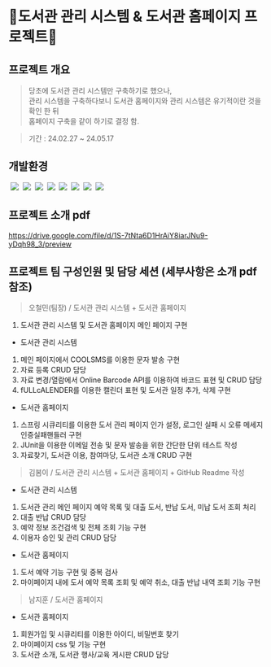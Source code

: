 # 📖도서관 관리 시스템 & 도서관 홈페이지 프로젝트📖

## 프로젝트 개요
> 당초에 도서관 관리 시스템만 구축하기로 했으나,   
> 관리 시스템을 구축하다보니 도서관 홈페이지와 관리 시스템은 유기적이란 것을 확인 한 뒤   
> 홈페이지 구축을 같이 하기로 결정 함.

> 기간 : 24.02.27 ~ 24.05.17

## 개발환경
 <img src="https://img.shields.io/badge/Java17-000000?style=flat&logo=OpenJDK&logoColor=white">
 <img src="https://img.shields.io/badge/HTML5-E34F26?style=flat&logo=HTML5&logoColor=white">
 <img src="https://img.shields.io/badge/Javascript-F7DF1E?style=flat&logo=javascript&logoColor=white">
 <img src="https://img.shields.io/badge/CSS3-1572B6?style=flat&logo=CSS3&logoColor=white">
 <img src="https://img.shields.io/badge/MariaDB-003545?style=flat&logo=mariadb&logoColor=white">
 <img src="https://img.shields.io/badge/Spring Boot-6DB33F?style=flat&logo=springboot&logoColor=white">
 <img src="https://img.shields.io/badge/Spring Security-6DB33F?style=flat&logo=springsecurity&logoColor=white">
 <img src="https://img.shields.io/badge/Bootstrap-7952B3?style=flat&logo=bootstrap&logoColor=white">

## 프로젝트 소개 pdf
https://drive.google.com/file/d/1S-7tNta6D1HrAiY8iarJNu9-yDqh98_3/preview

## 프로젝트 팀 구성인원 및 담당 세션 (세부사항은 소개 pdf 참조)
> 오철민(팀장) / 도서관 관리 시스템 + 도서관 홈페이지
1. 도서관 관리 시스템 및 도서관 홈페이지 메인 페이지 구현
- 도서관 관리 시스템
1. 메인 페이지에서 COOLSMS를 이용한 문자 발송 구현
2. 자료 등록 CRUD 담당 
3. 자료 변경/열람에서 Online Barcode API를 이용하여 바코드 표현 및 CRUD 담당
4. fULLcALENDER를 이용한 캘린더 표현 및 도서관 일정 추가, 삭제 구현
- 도서관 홈페이지
1. 스프링 시큐리티를 이용한 도서 관리 페이지 인가 설정, 로그인 실패 시 오류 메세지 인증실패핸들러 구현
2. JUnit을 이용한 이메일 전송 및 문자 발송을 위한 간단한 단위 테스트 작성
3. 자료찾기, 도서관 이용, 참여마당, 도서관 소개 CRUD 구현

> 김봄이 / 도서관 관리 시스템 + 도서관 홈페이지 + GitHub Readme 작성
- 도서관 관리 시스템
1. 도서관 관리 메인 페이지 예약 목록 및 대출 도서, 반납 도서, 미납 도서 조회 처리
2. 대출 반납 CRUD 담당
3. 예약 정보 조건검색 및 전체 조회 기능 구현
4. 이용자 승인 및 관리 CRUD 담당
- 도서관 홈페이지
1. 도서 예약 기능 구현 및 중복 검사
2. 마이페이지 내에 도서 예약 목록 조회 및 예약 취소, 대출 반납 내역 조회 기능 구현

> 남지훈 / 도서관 홈페이지
- 도서관 홈페이지
1. 회원가입 및 시큐리티를 이용한 아이디, 비밀번호 찾기
2. 마이페이지 css 및 기능 구현
3. 도서관 소개, 도서관 행사/교육 게시판 CRUD 담당
